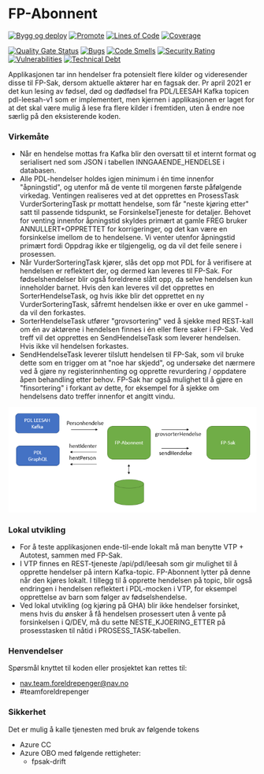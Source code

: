 FP-Abonnent
===============
[![Bygg og deploy](https://github.com/navikt/fpabonnent/actions/workflows/build.yml/badge.svg?branch=master)](https://github.com/navikt/fpabonnent/actions/workflows/build.yml)
[![Promote](https://github.com/navikt/fpabonnent/actions/workflows/promote.yml/badge.svg?branch=master)](https://github.com/navikt/fpabonnent/actions/workflows/promote.yml)
[![Lines of Code](https://sonarcloud.io/api/project_badges/measure?project=navikt_fpabonnent&metric=ncloc)](https://sonarcloud.io/summary/new_code?id=navikt_fpabonnent)
[![Coverage](https://sonarcloud.io/api/project_badges/measure?project=navikt_fpabonnent&metric=coverage)](https://sonarcloud.io/summary/new_code?id=navikt_fpabonnent)

[![Quality Gate Status](https://sonarcloud.io/api/project_badges/measure?project=navikt_fpabonnent&metric=alert_status)](https://sonarcloud.io/dashboard?id=navikt_fpabonnent)
[![Bugs](https://sonarcloud.io/api/project_badges/measure?project=navikt_fpabonnent&metric=bugs)](https://sonarcloud.io/dashboard?id=navikt_fpabonnent)
[![Code Smells](https://sonarcloud.io/api/project_badges/measure?project=navikt_fpabonnent&metric=code_smells)](https://sonarcloud.io/summary/new_code?id=navikt_fpabonnent)
[![Security Rating](https://sonarcloud.io/api/project_badges/measure?project=navikt_fpabonnent&metric=security_rating)](https://sonarcloud.io/summary/new_code?id=navikt_fpabonnent)
[![Vulnerabilities](https://sonarcloud.io/api/project_badges/measure?project=navikt_fpabonnent&metric=vulnerabilities)](https://sonarcloud.io/summary/new_code?id=navikt_fpabonnent)
[![Technical Debt](https://sonarcloud.io/api/project_badges/measure?project=navikt_fpabonnent&metric=sqale_index)](https://sonarcloud.io/dashboard?id=navikt_fpabonnent)

Applikasjonen tar inn hendelser fra potensielt flere kilder og videresender disse til FP-Sak, dersom aktuelle aktører har en fagsak der. Pr april 2021 er det kun lesing av fødsel, død og dødfødsel fra PDL/LEESAH Kafka topicen pdl-leesah-v1 som er implementert, men kjernen i applikasjonen er laget for at det skal være mulig å lese fra flere kilder i fremtiden, uten å endre noe særlig på den eksisterende koden.

### Virkemåte
* Når en hendelse mottas fra Kafka blir den oversatt til et internt format og serialisert ned som JSON i tabellen INNGAAENDE_HENDELSE i databasen.
* Alle PDL-hendelser holdes igjen minimum i én time innenfor "åpningstid", og utenfor må de vente til morgenen første påfølgende virkedag. Ventingen realiseres ved at det opprettes en ProsessTask VurderSorteringTask pr mottatt hendelse, som får "neste kjøring etter" satt til passende tidspunkt, se ForsinkelseTjeneste for detaljer. Behovet for venting innenfor åpningstid skyldes primært at gamle FREG bruker ANNULLERT+OPPRETTET for korrigeringer, og det kan være en forsinkelse imellom de to hendelsene. Vi venter utenfor åpningstid primært fordi Oppdrag ikke er tilgjengelig, og da vil det feile senere i prosessen.
* Når VurderSorteringTask kjører, slås det opp mot PDL for å verifisere at hendelsen er reflektert der, og dermed kan leveres til FP-Sak. For fødselshendelser blir også foreldrene slått opp, da selve hendelsen kun inneholder barnet. Hvis den kan leveres vil det opprettes en SorterHendelseTask, og hvis ikke blir det opprettet en ny VurderSorteringTask, såfremt hendelsen ikke er over en uke gammel - da vil den forkastes.
* SorterHendelseTask utfører "grovsortering" ved å sjekke med REST-kall om én av aktørene i hendelsen finnes i én eller flere saker i FP-Sak. Ved treff vil det opprettes en SendHendelseTask som leverer hendelsen. Hvis ikke vil hendelsen forkastes.
* SendHendelseTask leverer tilslutt hendelsen til FP-Sak, som vil bruke dette som en trigger om at "noe har skjedd", og undersøke det nærmere ved å gjøre ny registerinnhenting og opprette revurdering / oppdatere åpen behandling etter behov. FP-Sak har også mulighet til å gjøre en "finsortering" i forkant av dette, for eksempel for å sjekke om hendelsens dato treffer innenfor et angitt vindu. 

![skisse](fpabonnent.png)

### Lokal utvikling
* For å teste applikasjonen ende-til-ende lokalt må man benytte VTP + Autotest, sammen med FP-Sak.
* I VTP finnes en REST-tjeneste /api/pdl/leesah som gir mulighet til å opprette hendelser på intern Kafka-topic. FP-Abonnent lytter på denne når den kjøres lokalt. I tillegg til å opprette hendelsen på topic, blir også endringen i hendelsen reflektert i PDL-mocken i VTP, for eksempel opprettelse av barn som følger av fødselshendelse.
* Ved lokal utvikling (og kjøring på GHA) blir ikke hendelser forsinket, mens hvis du ønsker å få hendelsen prosessert uten å vente på forsinkelsen i Q/DEV, må du sette NESTE_KJOERING_ETTER på prosesstasken til nåtid i PROSESS_TASK-tabellen.

### Henvendelser
Spørsmål knyttet til koden eller prosjektet kan rettes til:
* nav.team.foreldrepenger@nav.no
* #teamforeldrepenger

### Sikkerhet
Det er mulig å kalle tjenesten med bruk av følgende tokens
- Azure CC
- Azure OBO med følgende rettigheter:
    - fpsak-drift

